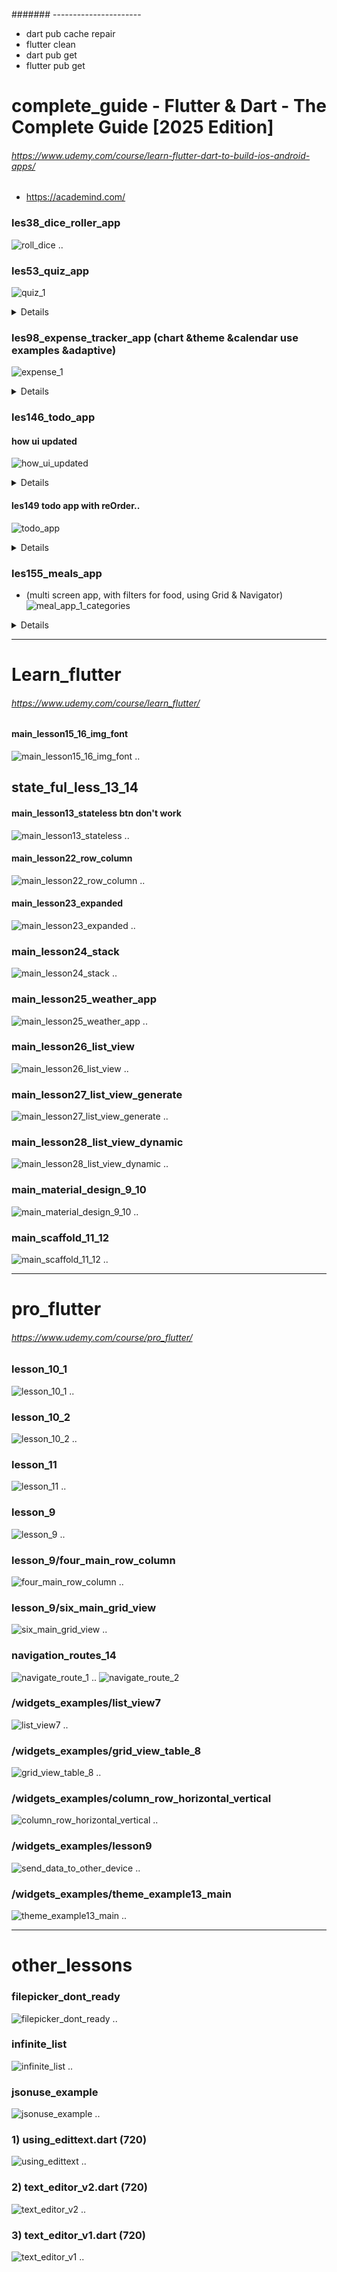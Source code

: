 ####### ----------------------
- dart pub cache repair
- flutter clean
- dart pub get
- flutter pub get

# complete_guide - Flutter & Dart - The Complete Guide [2025 Edition]
###### https://www.udemy.com/course/learn-flutter-dart-to-build-ios-android-apps/
- https://academind.com/

### les38_dice_roller_app
![roll_dice](img/compl_edit/roll_dice.jpg)
..
### les53_quiz_app
![quiz_1](img/compl_edit/quiz/quiz_1.jpg)
<details>

![quiz_2](img/compl_edit/quiz/quiz_2.jpg)
<br>

![quiz_3](img/compl_edit/quiz/quiz_3.jpg)
<br>

![quiz_lesson77](img/compl_edit/quiz/quiz_lesson77.jpg)
<br>

![quiz_l77_values_across_widgets](img/compl_edit/quiz/quiz_l77_values_across_widgets.jpg)
<br></details>

### les98_expense_tracker_app (chart &theme &calendar use examples &adaptive)
![expense_1](img/compl_edit/expense/expense_1.jpg)
<details>

![expense_2](img/compl_edit/expense/expense_2.jpg)
<br>

![expense_3](img/compl_edit/expense/expense_3.jpg)
<br>

![expense_adaptive_1](img/compl_edit/expense/expense_adaptive_1.jpg)
<br>

![expense_adaptive_2](img/compl_edit/expense/expense_adaptive_2.jpg)
</details>

### les146_todo_app
#### how ui updated
![how_ui_updated](img/compl_edit/how_ui_updated.jpg)
<details>

![uI_up_interface](img/compl_edit/uI_up_interface.jpg)
<br>

![ui_upd_console](img/compl_edit/ui_upd_console.jpg)
</details>

#### les149 todo app with reOrder..
![todo_app](img/compl_edit//todo_app.jpg)
<details>

![widget_elem_trees](img/compl_edit/widget_elem_trees.jpg)
</details>

### les155_meals_app 
  - (multi screen app, with filters for food, using Grid & Navigator)
![meal_app_1_categories](img/compl_edit/meal/meal_app_1_categories.jpg)

<details>

![meal_app_screens](img/compl_edit/meal/meal_app_screens.jpg)
<br>

![meal_app_2](img/compl_edit/meal/meal_app_2.jpg)
<br>

![meal_app_3_meal_details](img/compl_edit/meal/meal_app_3_meal_details.jpg)
<br>

![meal_app_4_favorites](img/compl_edit/meal/meal_app_4_favorites.jpg)
<br>

![meal_app_5_drawer_menu](img/compl_edit/meal/meal_app_5_drawer_menu.jpg)
<br>

![meal_app_6_checkbox_filters](img/compl_edit/meal/meal_app_6_checkbox_filters.jpg)
<br>

### lesson 183 meals app with riverpod example
- There’s a bunch of old, commented-out code here — kind of like “code trash” from the earlier version.  
- It’s left here on purpose, so you can see how much extra code was needed before, and how much cleaner things look now with Riverpod.

![meals_app_riverpod_1](img/compl_edit/meal/meals_app_riverpod_1.jpg)
<br>

![meals_app_riverpod_2](img/compl_edit/meal/meals_app_riverpod_2.jpg)

### lesson 198 meals app with animation

</details>

--------------------------------------------------------------------------------
# Learn_flutter
###### https://www.udemy.com/course/learn_flutter/
#### main_lesson15_16_img_font
![main_lesson15_16_img_font](img/learn_flutter/main_lesson15_16_img_font.jpg)
..
## state_ful_less_13_14
#### main_lesson13_stateless btn don't work
![main_lesson13_stateless](img/learn_flutter/main_lesson13_stateless.jpg)
..
#### main_lesson22_row_column
![main_lesson22_row_column](img/learn_flutter/main_lesson22_row_column.jpg)
..
#### main_lesson23_expanded
![main_lesson23_expanded](img/learn_flutter/main_lesson23_expanded.jpg)
..
### main_lesson24_stack
![main_lesson24_stack](img/learn_flutter/main_lesson24_stack.jpg)
..
### main_lesson25_weather_app
![main_lesson25_weather_app](img/learn_flutter/main_lesson25_weather_app.jpg)
..
### main_lesson26_list_view
![main_lesson26_list_view](img/learn_flutter/main_lesson26_list_view.jpg)
..
### main_lesson27_list_view_generate
![main_lesson27_list_view_generate](img/learn_flutter/main_lesson27_list_view_generate.jpg)
..
### main_lesson28_list_view_dynamic
![main_lesson28_list_view_dynamic](img/learn_flutter/main_lesson28_list_view_dynamic.jpg)
..
### main_material_design_9_10
![main_material_design_9_10](img/learn_flutter/main_material_design_9_10.jpg)
..
### main_scaffold_11_12
![main_scaffold_11_12](img/learn_flutter/main_scaffold_11_12.jpg)
..

--------------------------------------------------------------------------------
# pro_flutter
###### https://www.udemy.com/course/pro_flutter/
### lesson_10_1
![lesson_10_1](img/pro_flutter/lesson_10_1.jpg)
.. 
### lesson_10_2
![lesson_10_2](img/pro_flutter/lesson_10_2.jpg)
.. 
### lesson_11
![lesson_11](img/pro_flutter/lesson_11.jpg)
.. 
### lesson_9
![lesson_9](img/pro_flutter/lesson_9.jpg)
.. 
### lesson_9/four_main_row_column
![four_main_row_column](img/pro_flutter/four_main_row_column.jpg)
.. 
### lesson_9/six_main_grid_view
![six_main_grid_view](img/pro_flutter/six_main_grid_view.jpg)
.. 
### navigation_routes_14
![navigate_route_1](img/pro_flutter/navigate_route_1.jpg)
..
![navigate_route_2](img/pro_flutter/navigate_route_2.jpg)

### /widgets_examples/list_view7
![list_view7](img/pro_flutter/widgets_examples/list_view_7.jpg)
..
### /widgets_examples/grid_view_table_8
![grid_view_table_8](img/pro_flutter/widgets_examples/grid_view_table_8.jpg)
..
### /widgets_examples/column_row_horizontal_vertical
![column_row_horizontal_vertical](img/pro_flutter/widgets_examples/column_row_horizontal_vertical.jpg)
..
### /widgets_examples/lesson9
![send_data_to_other_device](img/pro_flutter/widgets_examples/send_data_to_other_device.jpg)
..
### /widgets_examples/theme_example13_main
![theme_example13_main](img/pro_flutter/widgets_examples/theme_example13_main.jpg)
..

--------------------------------------------------------------------------------
# other_lessons
### filepicker_dont_ready
![filepicker_dont_ready](img/other_lessons/filepicker_dont_ready.jpg)
..
### infinite_list
![infinite_list](img/other_lessons/infinite_list.jpg)
..
### jsonuse_example
![jsonuse_example](img/other_lessons/jsonuse_example.jpg)
..
### 1) using_edittext.dart (720)
![using_edittext](img/other_lessons/using_edittext.jpg)
..
### 2) text_editor_v2.dart (720)
![text_editor_v2](img/other_lessons/text_editor_v2.jpg)
..
### 3) text_editor_v1.dart (720)
![text_editor_v1](img/other_lessons/text_editor_v1.jpg)
..
